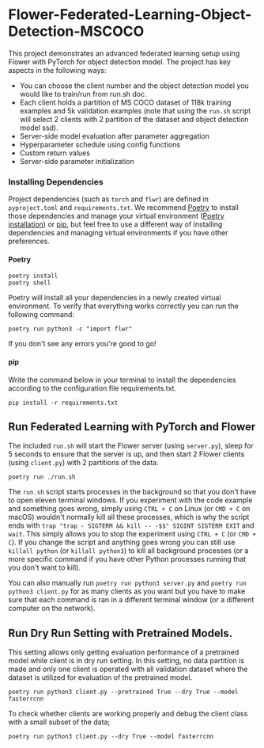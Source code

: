 # Flower-Federated-Learning-Object-Detection-MSCOCO
This project demonstrates an advanced federated learning setup using Flower with PyTorch for object detection model. The project has key aspects in the following ways:

- You can choose the client number and the object detection model you would like to train/run from run.sh doc. 
- Each client holds a partition of MS COCO dataset of 118k training examples and 5k validation examples (note that using the `run.sh` script will select 2 clients with 2 partition of the dataset and object detection model ssd).
- Server-side model evaluation after parameter aggregation
- Hyperparameter schedule using config functions
- Custom return values
- Server-side parameter initialization

### Installing Dependencies

Project dependencies (such as `torch` and `flwr`) are defined in `pyproject.toml` and `requirements.txt`. We recommend [Poetry](https://python-poetry.org/docs/) to install those dependencies and manage your virtual environment ([Poetry installation](https://python-poetry.org/docs/#installation)) or [pip](https://pip.pypa.io/en/latest/development/), but feel free to use a different way of installing dependencies and managing virtual environments if you have other preferences.

#### Poetry

```shell
poetry install
poetry shell
```

Poetry will install all your dependencies in a newly created virtual environment. To verify that everything works correctly you can run the following command:

```shell
poetry run python3 -c "import flwr"
```

If you don't see any errors you're good to go!

#### pip

Write the command below in your terminal to install the dependencies according to the configuration file requirements.txt.

```shell
pip install -r requirements.txt
```

## Run Federated Learning with PyTorch and Flower

The included `run.sh` will start the Flower server (using `server.py`),
sleep for 5 seconds to ensure that the server is up, and then start 2 Flower clients (using `client.py`) with 2 partitions of the data.

```shell
poetry run ./run.sh
```

The `run.sh` script starts processes in the background so that you don't have to open eleven terminal windows. If you experiment with the code example and something goes wrong, simply using `CTRL + C` on Linux (or `CMD + C` on macOS) wouldn't normally kill all these processes, which is why the script ends with `trap "trap - SIGTERM && kill -- -$$" SIGINT SIGTERM EXIT` and `wait`. This simply allows you to stop the experiment using `CTRL + C` (or `CMD + C`). If you change the script and anything goes wrong you can still use `killall python` (or `killall python3`) to kill all background processes (or a more specific command if you have other Python processes running that you don't want to kill).

You can also manually run `poetry run python3 server.py` and `poetry run python3 client.py` for as many clients as you want but you have to make sure that each command is ran in a different terminal window (or a different computer on the network).

## Run Dry Run Setting with Pretrained Models.

This setting allows only getting evaluation performance of a pretrained model while client is in dry run setting. In this setting, no data partition is made and only one client is operated with all validation dataset where the dataset is utilized for evaluation of the pretrained model.

```shell
poetry run python3 client.py --pretrained True --dry True --model fasterrcnn
```

To check whether clients are working properly and debug the client class with a small subset of the data;

```shell
poetry run python3 client.py --dry True --model fasterrcnn
```
